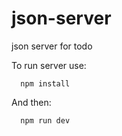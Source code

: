 # json-server
json server for todo

To run server use:
```
  npm install
```
And then:
```
  npm run dev
```
